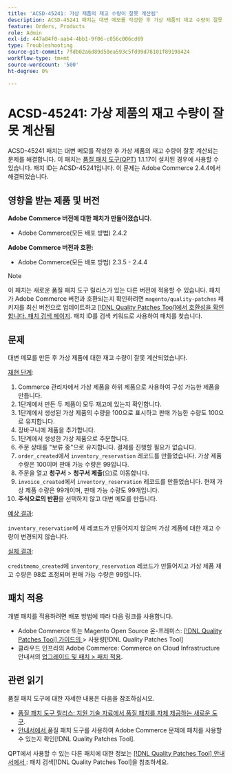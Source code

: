 ```yaml
---
title: 'ACSD-45241: 가상 제품의 재고 수량이 잘못 계산됨'
description: ACSD-45241 패치는 대변 메모를 작성한 후 가상 제품의 재고 수량이 잘못 계산되는 문제를 해결합니다. 이 패치는 [Quality Patches Tool (QPT)](https://experienceleague.adobe.com/ko/docs/commerce-operations/tools/quality-patches-tool/quality-patches-tool-to-self-serve-quality-patches) 1.1.17이 설치된 경우 사용할 수 있습니다. 패치 ID는 ACSD-45241입니다. 이 문제는 Adobe Commerce 2.4.4에서 해결되었습니다.
feature: Orders, Products
role: Admin
exl-id: 447a84f0-aab4-4bb1-9f06-c056c006cd69
type: Troubleshooting
source-git-commit: 7fdb02a6d89d50ea593c5fd99d78101f89198424
workflow-type: tm+mt
source-wordcount: '500'
ht-degree: 0%

---
```


# ACSD-45241: 가상 제품의 재고 수량이 잘못 계산됨

ACSD-45241 패치는 대변 메모를 작성한 후 가상 제품의 재고 수량이 잘못 계산되는 문제를 해결합니다. 이 패치는 [품질 패치 도구(QPT)](https://experienceleague.adobe.com/ko/docs/commerce-operations/tools/quality-patches-tool/quality-patches-tool-to-self-serve-quality-patches) 1.1.17이 설치된 경우에 사용할 수 있습니다. 패치 ID는 ACSD-45241입니다. 이 문제는 Adobe Commerce 2.4.4에서 해결되었습니다.

## 영향을 받는 제품 및 버전

**Adobe Commerce 버전에 대한 패치가 만들어졌습니다.**

* Adobe Commerce(모든 배포 방법) 2.4.2

**Adobe Commerce 버전과 호환:**

* Adobe Commerce(모든 배포 방법) 2.3.5 - 2.4.4

>[!NOTE]
>
>이 패치는 새로운 품질 패치 도구 릴리스가 있는 다른 버전에 적용할 수 있습니다. 패치가 Adobe Commerce 버전과 호환되는지 확인하려면 `magento/quality-patches` 패키지를 최신 버전으로 업데이트하고 [[!DNL Quality Patches Tool]에서 호환성을 확인합니다. 패치 검색 페이지](https://experienceleague.adobe.com/ko/docs/commerce-operations/tools/quality-patches-tool/quality-patches-tool-to-self-serve-quality-patches). 패치 ID를 검색 키워드로 사용하여 패치를 찾습니다.

## 문제

대변 메모를 만든 후 가상 제품에 대한 재고 수량이 잘못 계산되었습니다.

<u>재현 단계</u>:

1. Commerce 관리자에서 가상 제품을 하위 제품으로 사용하여 구성 가능한 제품을 만듭니다.
1. 1단계에서 만든 두 제품이 모두 재고에 있는지 확인합니다.
1. 1단계에서 생성된 가상 제품의 수량을 100으로 표시하고 판매 가능한 수량도 100으로 유지합니다.
1. 장바구니에 제품을 추가합니다.
1. 1단계에서 생성한 가상 제품으로 주문합니다.
1. 주문 상태를 &quot;보류 중&quot;으로 유지합니다. 결제를 진행할 필요가 없습니다.
1. `order_created`에서 `inventory_reservation` 레코드를 만들었습니다. 가상 제품 수량은 100이며 판매 가능 수량은 99입니다.
1. 주문을 열고 **청구서** > **청구서 제출**(으)로 이동합니다.
1. `invoice_created`에서 `inventory_reservation` 레코드를 만들었습니다. 현재 가상 제품 수량은 99개이며, 판매 가능 수량도 99개입니다.
1. **주식으로의 반환**&#x200B;을 선택하지 않고 대변 메모를 만듭니다.

<u>예상 결과</u>:

`inventory_reservation`에 새 레코드가 만들어지지 않으며 가상 제품에 대한 재고 수량이 변경되지 않습니다.

<u>실제 결과</u>:

`creditmemo_created`에 `inventory_reservation` 레코드가 만들어지고 가상 제품 재고 수량은 98로 조정되며 판매 가능 수량은 99입니다.

## 패치 적용

개별 패치를 적용하려면 배포 방법에 따라 다음 링크를 사용합니다.

* Adobe Commerce 또는 Magento Open Source 온-프레미스: [[!DNL Quality Patches Tool]  가이드의 &#x200B;](/help/tools/quality-patches-tool/usage.md)> 사용량[!DNL Quality Patches Tool]
* 클라우드 인프라의 Adobe Commerce: Commerce on Cloud Infrastructure 안내서의 [업그레이드 및 패치 > 패치 적용](https://experienceleague.adobe.com/docs/commerce-cloud-service/user-guide/develop/upgrade/apply-patches.html?lang=ko).

## 관련 읽기

품질 패치 도구에 대한 자세한 내용은 다음을 참조하십시오.

* [품질 패치 도구 릴리스: 지원 기술 자료에서 품질 패치를 자체 제공하는 새로운 도구](https://experienceleague.adobe.com/ko/docs/commerce-operations/tools/quality-patches-tool/quality-patches-tool-to-self-serve-quality-patches).
* [&#x200B; 안내서에서 &#x200B;](/help/tools/quality-patches-tool/patches-available-in-qpt/check-patch-for-magento-issue-with-magento-quality-patches.md)품질 패치 도구를 사용하여 Adobe Commerce 문제에 패치를 사용할 수 있는지 확인[!DNL Quality Patches Tool].

QPT에서 사용할 수 있는 다른 패치에 대한 정보는 [[!DNL Quality Patches Tool] 안내서에서 &#x200B;](https://experienceleague.adobe.com/tools/commerce-quality-patches/index.html?lang=ko): 패치 검색[!DNL Quality Patches Tool]을 참조하세요.
